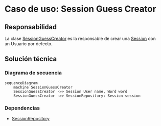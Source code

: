 # Caso de uso: Session Guess Creator

## Responsabilidad
La clase [SessionGuessCreator]() es la responsable de crear una [Session]() con un Usuario por defecto.

## Solución técnica

### Diagrama de secuencia
````mermaid
sequenceDiagram
    machine SessionGuessCreator
    SessionGuessCreator ->> Session User name, Word word
    SessionGuessCreator ->> SessionRepository: Session session
````

### Dependencias
- [SessionRepository]()
